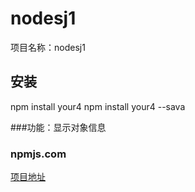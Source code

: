 # nodesj1
项目名称：nodesj1

## 安装
npm install your4
npm install your4 --sava

###功能：显示对象信息
 
### npmjs.com
[项目地址](https://www.npmjs.com/package/your4)
